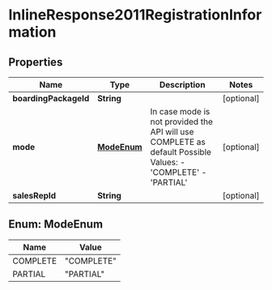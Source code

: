 
# InlineResponse2011RegistrationInformation

## Properties
Name | Type | Description | Notes
------------ | ------------- | ------------- | -------------
**boardingPackageId** | **String** |  |  [optional]
**mode** | [**ModeEnum**](#ModeEnum) | In case mode is not provided the API will use COMPLETE as default Possible Values:   - &#39;COMPLETE&#39;   - &#39;PARTIAL&#39;  |  [optional]
**salesRepId** | **String** |  |  [optional]


<a name="ModeEnum"></a>
## Enum: ModeEnum
Name | Value
---- | -----
COMPLETE | &quot;COMPLETE&quot;
PARTIAL | &quot;PARTIAL&quot;




